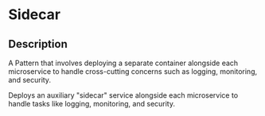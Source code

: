 # Sidecar

## Description

A Pattern that involves deploying a separate container alongside each microservice to handle cross-cutting concerns such as logging, monitoring, and security.

Deploys an auxiliary "sidecar" service alongside each microservice to handle tasks like logging, monitoring, and security.
